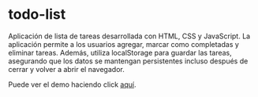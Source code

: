 # todo-list

Aplicación de lista de tareas desarrollada con HTML, CSS y JavaScript. La aplicación permite a los usuarios agregar, marcar como completadas y eliminar tareas. Además, utiliza localStorage para guardar las tareas, asegurando que los datos se mantengan persistentes incluso después de cerrar y volver a abrir el navegador.

Puede ver el demo haciendo click [aquí](https://todo-list-dusky-nu.vercel.app/).
